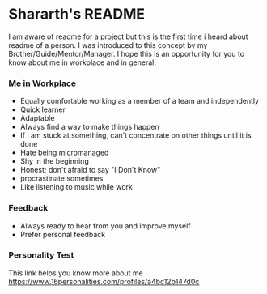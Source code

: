 # Shararth's README
 
I am aware of readme for a project but this is the first time i heard about readme of a person. I was introduced to this concept by my Brother/Guide/Mentor/Manager. I hope this is an opportunity for you to know about me in workplace and in general. 

### Me in Workplace
* Equally comfortable working as a member of a team and independently
* Quick learner
* Adaptable 
* Always find a way to make things happen
* If i am stuck at something, can't concentrate on other things until it is done
* Hate being micromanaged
* Shy in the beginning
* Honest; don't afraid to say "I Don't Know"
* procrastinate sometimes
* Like listening to music while work 

### Feedback
* Always ready to hear from you and improve myself
* Prefer personal feedback

### Personality Test
This link helps you know more about me
https://www.16personalities.com/profiles/a4bc12b147d0c


